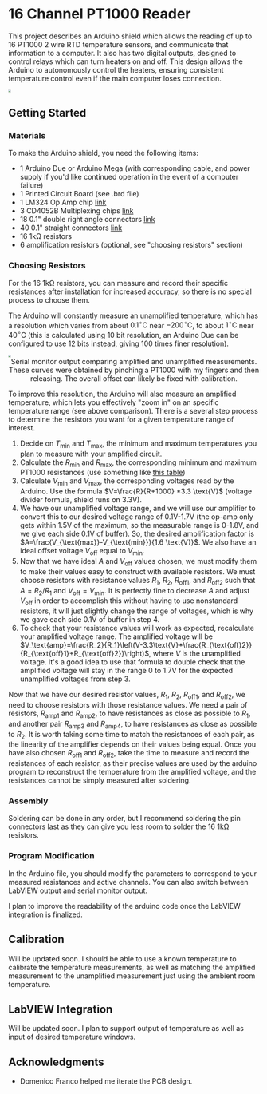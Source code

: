 # 16 Channel PT1000 Reader

This project describes an Arduino shield which allows the reading of up to 16 PT1000 2 wire RTD temperature sensors, and communicate that information to a computer. It also has two digital outputs, designed to control relays which can turn heaters on and off. This design allows the Arduino to autonomously control the heaters, ensuring consistent temperature control even if the main computer loses connection.

<img src="eagle.png" style="zoom:30%;" />

## Getting Started

### Materials

To make the Arduino shield, you need the following items:

- 1 Arduino Due or Arduino Mega (with corresponding cable, and power supply if you'd like continued operation in the event of a computer failure)
- 1 Printed Circuit Board (see .brd file)
- 1 LM324 Op Amp chip [link](https://www.digikey.com/product-detail/en/texas-instruments/LM324N/296-1391-5-ND/277627)
- 3 CD4052B Multiplexing chips [link](https://www.digikey.com/product-detail/en/texas-instruments/CD4051BE/296-2057-5-ND/67305)
- 18 0.1" double right angle connectors [link](https://www.digikey.com/products/en?mpart=PREC040SFAN-RC&v=35)
- 40 0.1" straight connectors [link](https://www.digikey.com/products/en?mpart=PREC040SFAN-RC&v=35)
- 16 1kΩ resistors
- 6 amplification resistors (optional, see "choosing resistors" section)

### Choosing Resistors

For the 16 1kΩ resistors, you can measure and record their specific resistances after installation for increased accuracy, so there is no special process to choose them.

The Arduino will constantly measure an unamplified temperature, which has a resolution which varies from about $0.1^\circ \text{C}$ near $-200^\circ \text{C}$, to about $1^\circ \text{C}$ near $40^\circ \text{C}$ (this is calculated using 10 bit resolution, an Arduino Due can be configured to use 12 bits instead, giving 100 times finer resolution). 

<img src="/Users/lmh227/Desktop/16-channel-pt1000-reader/amplification_demo.png" style="zoom:30%;" />

<div style="text-align:center">Serial monitor output comparing amplified and unamplified measurements. These curves were obtained by pinching a PT1000 with my fingers and then releasing. The overall offset can likely be fixed with calibration.</div>

To improve this resolution, the Arduino will also measure an amplified temperature, which lets you effectively "zoom in" on an specific temperature range (see above comparison). There is a several step process to determine the resistors you want for a given temperature range of interest.

1. Decide on $T_{\text{min}}$ and $T_{\text{max}}$, the minimum and maximum temperatures you plan to measure with your amplified circuit.
2. Calculate the $R_{\text{min}}$ and $R_{\text{max}},$ the corresponding minimum and maximum PT1000 resistances (use something like [this table](https://web.mst.edu/~cottrell/ME240/Resources/Temperature/RTD%20table.pdf))
3. Calculate $V_{\text{min}}$ and $V_{\text{max}}$, the corresponding voltages read by the Arduino. Use the formula $V=\frac{R}{R+1000} *3.3 \text{V}$ (voltage divider formula, shield runs on 3.3V).
4. We have our unamplified voltage range, and we will use our amplifier to convert this to our desired voltage range of 0.1V-1.7V (the op-amp only gets within 1.5V of the maximum, so the measurable range is 0-1.8V, and we give each side 0.1V of buffer). So, the desired amplification factor is $A=\frac{V_{\text{max}}-V_{\text{min}}}{1.6 \text{V}}$. We also have an ideal offset voltage $V_\text{off}$ equal to $V_{\text{min}}$.
5. Now that we have ideal $A$ and $V_\text{off}$ values chosen, we must modify them to make their values easy to construct with available resistors. We must choose resistors with resistance values $R_1$, $R_2$, $R_{\text{off}1}$, and $R_{\text{off}2}$ such that $A=R_2/R_1$ and $V_\text{off}=V_\text{min}$. It is perfectly fine to decrease $A$ and adjust $V_\text{off}$ in order to accomplish this without having to use nonstandard resistors, it will just slightly change the range of voltages, which is why we gave each side 0.1V of buffer in step 4. 
6. To check that your resistance values will work as expected, recalculate your amplified voltage range. The amplified voltage will be $V_\text{amp}=\frac{R_2}{R_1}\left(V-3.3\text{V}*\frac{R_{\text{off}2}}{R_{\text{off}1}+R_{\text{off}2}}\right)$, where $V$ is the unamplified voltage. It's a good idea to use that formula to double check that the amplified voltage will stay in the range 0 to 1.7V for the expected unamplified voltages from step 3.

Now that we have our desired resistor values, $R_1$, $R_2$, $R_{\text{off}1}$, and $R_{\text{off}2}$, we need to choose resistors with those resistance values. We need a pair of resistors, $R_{\text{amp}1}$ and $R_{\text{amp}2}$, to have resistances as close as possible to $R_1$, and another pair $R_{\text{amp}3}$ and $R_{\text{amp}4}$, to have resistances as close as possible to $R_2$. It is worth taking some time to match the resistances of each pair, as the linearity of the amplifier depends on their values being equal. Once you have also chosen $R_{\text{off}1}$ and $R_{\text{off}2}$, take the time to measure and record the resistances of each resistor, as their precise values are used by the arduino program to reconstruct the temperature from the amplified voltage, and the resistances cannot be simply measured after soldering.

### Assembly

Soldering can be done in any order, but I recommend soldering the pin connectors last as they can give you less room to solder the 16 1kΩ resistors.

### Program Modification

In the Arduino file, you should modify the parameters to correspond to your measured resistances and active channels. You can also switch between LabVIEW output and serial monitor output.

I plan to improve the readability of the arduino code once the LabVIEW integration is finalized.

## Calibration

Will be updated soon. I should be able to use a known temperature to calibrate the temperature measurements, as well as matching the amplified measurement to the unamplified measurement just using the ambient room temperature.

## LabVIEW Integration

Will be updated soon. I plan to support output of temperature as well as input of desired temperature windows.

## Acknowledgments

* Domenico Franco helped me iterate the PCB design.

